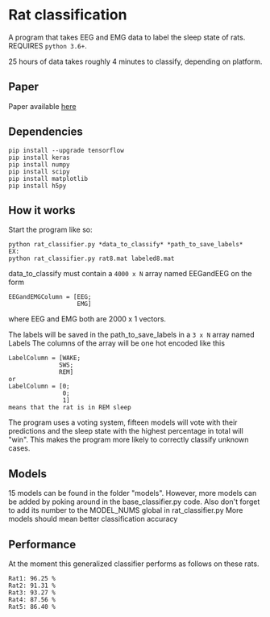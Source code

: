 # Rat classification
A program that takes EEG and EMG data to label the sleep state of rats.
REQUIRES `python 3.6+`.

25 hours of data takes roughly 4 minutes to classify, depending on platform.

## Paper
Paper available [here](http://kth.diva-portal.org/smash/record.jsf?pid=diva2:1264829)

## Dependencies
```
pip install --upgrade tensorflow
pip install keras
pip install numpy
pip install scipy
pip install matplotlib
pip install h5py
```
## How it works
Start the program like so:
```
python rat_classifier.py *data_to_classify* *path_to_save_labels*
EX:
python rat_classifier.py rat8.mat labeled8.mat
```
data_to_classify must contain a `4000 x N` array named EEGandEEG on the form
```
EEGandEMGColumn = [EEG;
                   EMG]
```
where EEG and EMG both are 2000 x 1 vectors.

The labels will be saved in the path_to_save_labels in a `3 x N` array named Labels
The columns of the array will be one hot encoded like this
```
LabelColumn = [WAKE;
              SWS;
              REM]
or
LabelColumn = [0;
               0;
               1]
means that the rat is in REM sleep
```
The program uses a voting system, fifteen models will vote with their predictions and the sleep state with the highest percentage in total will "win". This makes the program more likely to correctly classify unknown cases.
## Models
15 models can be found in the folder "models".
However, more models can be added by poking around in the base_classifier.py code.
Also don't forget to add its number to the MODEL_NUMS global in rat_classifier.py
More models should mean better classification accuracy
## Performance
At the moment this generalized classifier performs as follows on these rats.
```
Rat1: 96.25 %
Rat2: 91.31 %
Rat3: 93.27 %
Rat4: 87.56 %
Rat5: 86.40 %
```
